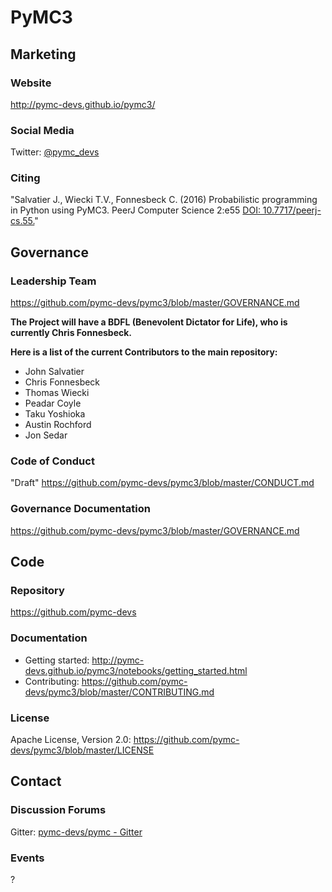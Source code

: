 # PyMC3

## Marketing

### Website
<http://pymc-devs.github.io/pymc3/>

### Social Media
Twitter: [@pymc_devs](https://twitter.com/pymc_devs)

### Citing
"Salvatier J., Wiecki T.V., Fonnesbeck C. (2016) Probabilistic programming in Python using PyMC3. PeerJ Computer Science 2:e55 [DOI: 10.7717/peerj-cs.55.](https://doi.org/10.7717/peerj-cs.55)"

## Governance

### Leadership Team
https://github.com/pymc-devs/pymc3/blob/master/GOVERNANCE.md

**The Project will have a BDFL (Benevolent Dictator for Life), who is currently Chris Fonnesbeck.**

**Here is a list of the current Contributors to the main repository:**

- John Salvatier
- Chris Fonnesbeck
- Thomas Wiecki
- Peadar Coyle
- Taku Yoshioka
- Austin Rochford
- Jon Sedar

### Code of Conduct
"Draft" https://github.com/pymc-devs/pymc3/blob/master/CONDUCT.md

### Governance Documentation
https://github.com/pymc-devs/pymc3/blob/master/GOVERNANCE.md

## Code

### Repository
https://github.com/pymc-devs

### Documentation
- Getting started: http://pymc-devs.github.io/pymc3/notebooks/getting_started.html
- Contributing: https://github.com/pymc-devs/pymc3/blob/master/CONTRIBUTING.md

### License
Apache License, Version 2.0: https://github.com/pymc-devs/pymc3/blob/master/LICENSE

## Contact

### Discussion Forums
Gitter: [pymc-devs/pymc - Gitter](https://gitter.im/pymc-devs/pymc?utm_source=badge&utm_medium=badge&utm_campaign=pr-badge&utm_content=badge)

### Events
?
